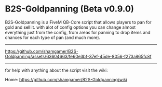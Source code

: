 # B2S-Goldpanning (Beta v0.9.0)
B2S-Goldpanning is a FiveM QB-Core script that allows players to pan for gold and sell it. with alot of config options you can change almost everything just from the config, from areas for panning to drop items and chances for each type of pan (and much more).

-----

https://github.com/shamgamer/B2S-Goldpanning/assets/63604663/fe60e3bf-37ef-45de-8056-f273a865fc8f

-----

for help with anything about the script visit the wiki:

Home: https://github.com/shamgamer/B2S-Goldpanning/wiki
